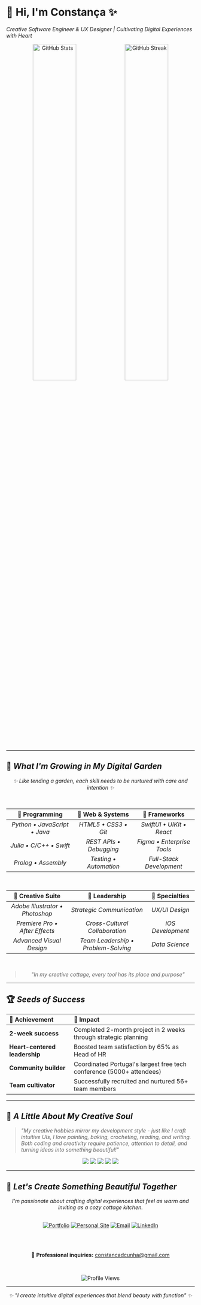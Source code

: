 # 🌿 Hi, I'm Constança ✨
*Creative Software Engineer & UX Designer | Cultivating Digital Experiences with Heart*

<div align="center">
  <img src="https://github-readme-stats.vercel.app/api?username=constancadcunha&show_icons=true&theme=graywhite&title_color=8B4513&icon_color=228B22&text_color=654321&bg_color=FAF0E6&count_private=true" alt="GitHub Stats" width="48%" />
  <img src="https://github-readme-streak-stats.herokuapp.com/?user=constancadcunha&theme=default&background=FAF0E6&border=D2691E&stroke=8B4513&ring=228B22&fire=D2691E&currStreakNum=654321&sideNums=654321&currStreakLabel=8B4513&sideLabels=8B4513&dates=654321" alt="GitHub Streak" width="48%" />
</div>

---

## 🌻 *What I'm Growing in My Digital Garden*

<div align="center">

*✨ Like tending a garden, each skill needs to be nurtured with care and intention ✨*

<br>

| 🌸 **Programming** | 🌿 **Web & Systems** | 🍃 **Frameworks** |
|:---:|:---:|:---:|
| *Python • JavaScript • Java* | *HTML5 • CSS3 • Git* | *SwiftUI • UIKit • React* |
| *Julia • C/C++ • Swift* | *REST APIs • Debugging* | *Figma • Enterprise Tools* |
| *Prolog • Assembly* | *Testing • Automation* | *Full-Stack Development* |

<br>

| 🎨 **Creative Suite** | 👥 **Leadership** | 🌱 **Specialties** |
|:---:|:---:|:---:|
| *Adobe Illustrator • Photoshop* | *Strategic Communication* | *UX/UI Design* |
| *Premiere Pro • After Effects* | *Cross-Cultural Collaboration* | *iOS Development* |
| *Advanced Visual Design* | *Team Leadership • Problem-Solving* | *Data Science* |

<br>

> *"In my creative cottage, every tool has its place and purpose"*

</div>

---

## 🏆 *Seeds of Success*

<div align="center">

| 🌸 **Achievement** | 🌿 **Impact** |
|:---|:---|
| **2-week success** | Completed 2-month project in 2 weeks through strategic planning |
| **Heart-centered leadership** | Boosted team satisfaction by 65% as Head of HR |
| **Community builder** | Coordinated Portugal's largest free tech conference (5000+ attendees) |
| **Team cultivator** | Successfully recruited and nurtured 56+ team members |

</div>

---

## 🌾 *A Little About My Creative Soul*

> *"My creative hobbies mirror my development style - just like I craft intuitive UIs, I love painting, baking, crocheting, reading, and writing. Both coding and creativity require patience, attention to detail, and turning ideas into something beautiful!"*

<div align="center">
  <img src="https://img.shields.io/badge/🎨_Painting-F5DEB3?style=flat-square&labelColor=D2691E&color=F5DEB3" />
  <img src="https://img.shields.io/badge/🥧_Baking-FFF8DC?style=flat-square&labelColor=DEB887&color=FFF8DC" />
  <img src="https://img.shields.io/badge/🧶_Crocheting-F0E68C?style=flat-square&labelColor=BDB76B&color=F0E68C" />
  <img src="https://img.shields.io/badge/📚_Reading-E6F3E6?style=flat-square&labelColor=90EE90&color=E6F3E6" />
  <img src="https://img.shields.io/badge/✍️_Writing-F0FFF0?style=flat-square&labelColor=98FB98&color=F0FFF0" />
</div>

---

## 💌 *Let's Create Something Beautiful Together*

<div align="center">
  <em>I'm passionate about crafting digital experiences that feel as warm and inviting as a cozy cottage kitchen.</em>
  <br><br>
  
  [![Portfolio](https://img.shields.io/badge/🌿_Portfolio-8B4513?style=for-the-badge&logo=leaf&logoColor=white)](https://constancadcunha.github.io/portfolio/)
  [![Personal Site](https://img.shields.io/badge/🌱_About_Me-228B22?style=for-the-badge&logo=seedling&logoColor=white)](https://constancadcunha.github.io/constancacunha/)
  [![Email](https://img.shields.io/badge/📧_Email-D2691E?style=for-the-badge&logo=envelope&logoColor=white)](mailto:constancadcunha@gmail.com)
  [![LinkedIn](https://img.shields.io/badge/💼_LinkedIn-6B8E23?style=for-the-badge&logo=linkedin&logoColor=white)](https://www.linkedin.com/in/constanca-cunha/)
  
  <br><br>
  
  💼 **Professional inquiries:** constancadcunha@gmail.com
  
  <br>
  
  ![Profile Views](https://komarev.com/ghpvc/?username=constancadcunha&color=8B4513&style=flat-square&label=Garden+Visitors)
</div>

---

<div align="center">
  <em>✨ "I create intuitive digital experiences that blend beauty with function" ✨</em>
</div>
